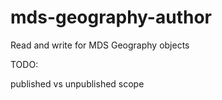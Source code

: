 # mds-geography-author
Read and write for MDS Geography objects

TODO:

published vs unpublished scope